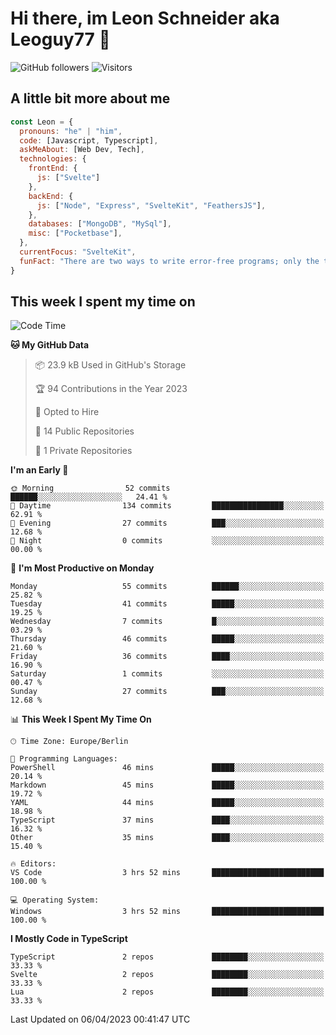 # Hi there, im Leon Schneider aka Leoguy77 👋

![GitHub followers](https://img.shields.io/github/followers/leoguy77.svg?style=social&label=Followers) ![Visitors](https://visitor-badge.glitch.me/badge?page_id=leoguy77.leoguy77)

## A little bit more about me

```javascript
const Leon = {
  pronouns: "he" | "him",
  code: [Javascript, Typescript],
  askMeAbout: [Web Dev, Tech],
  technologies: {
    frontEnd: {
      js: ["Svelte"]
    },
    backEnd: {
      js: ["Node", "Express", "SvelteKit", "FeathersJS"],
    },
    databases: ["MongoDB", "MySql"],
    misc: ["Pocketbase"],
  },
  currentFocus: "SvelteKit",
  funFact: "There are two ways to write error-free programs; only the third one works"
}
```

## This week I spent my time on

<!--START_SECTION:waka-->
![Code Time](http://img.shields.io/badge/Code%20Time-3%20hrs%2052%20mins-blue)

**🐱 My GitHub Data** 

> 📦 23.9 kB Used in GitHub's Storage 
 > 
> 🏆 94 Contributions in the Year 2023
 > 
> 💼 Opted to Hire
 > 
> 📜 14 Public Repositories 
 > 
> 🔑 1 Private Repositories 
 > 
**I'm an Early 🐤** 

```text
🌞 Morning                52 commits          ██████░░░░░░░░░░░░░░░░░░░   24.41 % 
🌆 Daytime                134 commits         ████████████████░░░░░░░░░   62.91 % 
🌃 Evening                27 commits          ███░░░░░░░░░░░░░░░░░░░░░░   12.68 % 
🌙 Night                  0 commits           ░░░░░░░░░░░░░░░░░░░░░░░░░   00.00 % 
```
📅 **I'm Most Productive on Monday** 

```text
Monday                   55 commits          ██████░░░░░░░░░░░░░░░░░░░   25.82 % 
Tuesday                  41 commits          █████░░░░░░░░░░░░░░░░░░░░   19.25 % 
Wednesday                7 commits           █░░░░░░░░░░░░░░░░░░░░░░░░   03.29 % 
Thursday                 46 commits          █████░░░░░░░░░░░░░░░░░░░░   21.60 % 
Friday                   36 commits          ████░░░░░░░░░░░░░░░░░░░░░   16.90 % 
Saturday                 1 commits           ░░░░░░░░░░░░░░░░░░░░░░░░░   00.47 % 
Sunday                   27 commits          ███░░░░░░░░░░░░░░░░░░░░░░   12.68 % 
```


📊 **This Week I Spent My Time On** 

```text
🕑︎ Time Zone: Europe/Berlin

💬 Programming Languages: 
PowerShell               46 mins             █████░░░░░░░░░░░░░░░░░░░░   20.14 % 
Markdown                 45 mins             █████░░░░░░░░░░░░░░░░░░░░   19.72 % 
YAML                     44 mins             █████░░░░░░░░░░░░░░░░░░░░   18.98 % 
TypeScript               37 mins             ████░░░░░░░░░░░░░░░░░░░░░   16.32 % 
Other                    35 mins             ████░░░░░░░░░░░░░░░░░░░░░   15.40 % 

🔥 Editors: 
VS Code                  3 hrs 52 mins       █████████████████████████   100.00 % 

💻 Operating System: 
Windows                  3 hrs 52 mins       █████████████████████████   100.00 % 
```

**I Mostly Code in TypeScript** 

```text
TypeScript               2 repos             ████████░░░░░░░░░░░░░░░░░   33.33 % 
Svelte                   2 repos             ████████░░░░░░░░░░░░░░░░░   33.33 % 
Lua                      2 repos             ████████░░░░░░░░░░░░░░░░░   33.33 % 
```




 Last Updated on 06/04/2023 00:41:47 UTC
<!--END_SECTION:waka-->
